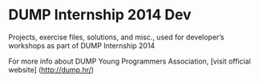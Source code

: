 # DUMP Internship 2014 Dev
Projects, exercise files, solutions, and misc., used for developer’s workshops as part of DUMP Internship 2014


For more info about DUMP Young Programmers Association, [visit official website] (http://dump.hr/)
